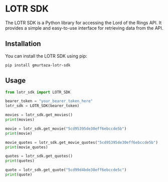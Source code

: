 # LOTR SDK
The LOTR SDK is a Python library for accessing the Lord of the Rings API. It provides a simple and easy-to-use interface for retrieving data from the API.

## Installation
You can install the LOTR SDK using pip:

```pip install gmurtaza-lotr-sdk```



## Usage

```python
from lotr_sdk import LOTR_SDK

bearer_token = "your_bearer_token_here"
lotr_sdk = LOTR_SDK(bearer_token)

movies = lotr_sdk.get_movies()
print(movies)

movie = lotr_sdk.get_movie("5cd95395de30eff6ebccde5b")
print(movie)

movie_quotes = lotr_sdk.get_movie_quotes("5cd95395de30eff6ebccde5b")
print(movie_quotes)

quotes = lotr_sdk.get_quotes()
print(quotes)

quote = lotr_sdk.get_quote("5cd99d4bde30eff6ebccde5c")
print(quote)